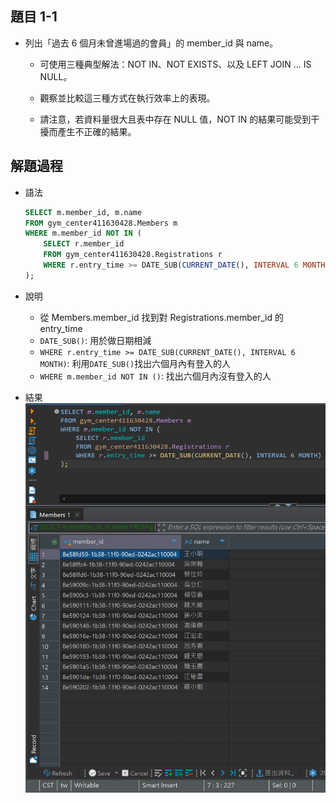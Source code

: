 ## 題目 1-1

- 列出「過去 6 個月未曾進場過的會員」的 member_id 與 name。
  
    - 可使用三種典型解法：NOT IN、NOT EXISTS、以及 LEFT JOIN ... IS NULL。

    - 觀察並比較這三種方式在執行效率上的表現。

    - 請注意，若資料量很大且表中存在 NULL 值，NOT IN 的結果可能受到干擾而產生不正確的結果。

## 解題過程

- 語法
    ```sql
    SELECT m.member_id, m.name 
    FROM gym_center411630428.Members m
    WHERE m.member_id NOT IN (
        SELECT r.member_id
        FROM gym_center411630428.Registrations r 
        WHERE r.entry_time >= DATE_SUB(CURRENT_DATE(), INTERVAL 6 MONTH)
    );
    ```
- 說明
  - 從 Members.member_id 找到對 Registrations.member_id 的 entry_time
  - `DATE_SUB()`: 用於做日期相減
  - `WHERE r.entry_time >= DATE_SUB(CURRENT_DATE(), INTERVAL 6 MONTH)`: 利用`DATE_SUB()`找出六個月內有登入的人
  - `WHERE m.member_id NOT IN ()`: 找出六個月內沒有登入的人

- 結果
    ![NOT IN](../images/1-1-1.png)